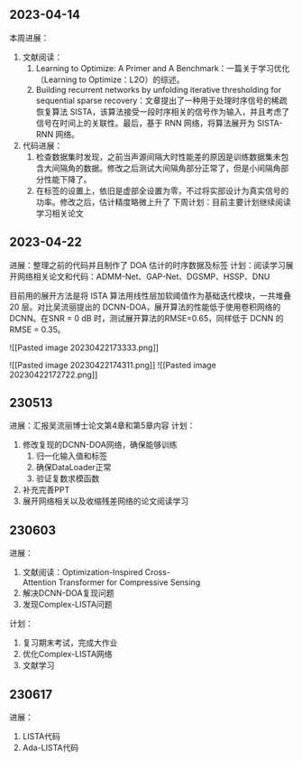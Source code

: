 ## 2023-04-14

本周进展：
1. 文献阅读：
	1. Learning to Optimize: A Primer and A Benchmark：一篇关于学习优化（Learning to Optimize：L2O）的综述。
	2. Building recurrent networks by unfolding iterative thresholding for sequential sparse recovery：文章提出了一种用于处理时序信号的稀疏恢复算法 SISTA，该算法接受一段时序相关的信号作为输入，并且考虑了信号在时间上的关联性。最后，基于 RNN 网络，将算法展开为 SISTA-RNN 网络。
2. 代码进展：
	1. 检查数据集时发现，之前当声源间隔大时性能差的原因是训练数据集未包含大间隔角的数据。修改之后测试大间隔角部分正常了，但是小间隔角部分性能下降了。
	2. 在标签的设置上，依旧是虚部全设置为零，不过将实部设计为真实信号的功率。修改之后，估计精度略微上升了
下周计划：目前主要计划继续阅读学习相关论文
 
## 2023-04-22

进展：整理之前的代码并且制作了 DOA 估计的时序数据及标签
计划：阅读学习展开网络相关论文和代码：ADMM-Net、GAP-Net、DGSMP、HSSP、DNU

目前用的展开方法是将 ISTA 算法用线性层加软阈值作为基础迭代模块，一共堆叠 20 层。对比吴流丽提出的 DCNN-DOA，展开算法的性能低于使用卷积网络的DCNN。在SNR = 0 dB 时，测试展开算法的RMSE=0.65，同样低于 DCNN 的 RMSE = 0.35。

![[Pasted image 20230422173333.png]]

![[Pasted image 20230422174311.png]]
![[Pasted image 20230422172722.png]]

## 230513

进展：汇报吴流丽博士论文第4章和第5章内容
计划：
1. 修改复现的DCNN-DOA网络，确保能够训练
	1. 归一化输入值和标签
	2. 确保DataLoader正常
	3. 验证复数求模函数
2. 补充完善PPT
3. 展开网络相关以及收缩残差网络的论文阅读学习

## 230603

进展：
1. 文献阅读：Optimization-Inspired Cross-Attention Transformer for Compressive Sensing
2. 解决DCNN-DOA复现问题
3. 发现Complex-LISTA问题

计划：
1. 复习期末考试，完成大作业
2. 优化Complex-LISTA网络
3. 文献学习


## 230617

进展：
1. LISTA代码
2. Ada-LISTA代码